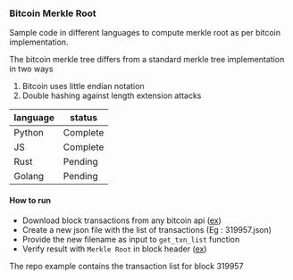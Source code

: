 ### Bitcoin Merkle Root

Sample code in different languages to compute merkle root as per bitcoin implementation.

The bitcoin merkle tree differs from a standard merkle tree implementation in two ways
1. Bitcoin uses little endian notation
2. Double hashing against length extension attacks


| language   | status      |
|------------|-------------|
| Python     | Complete    |
| JS         | Complete    |
| Rust       | Pending     |
| Golang     | Pending     |



#### How to run
- Download block transactions from any bitcoin api ([ex](https://api.blockcypher.com/v1/btc/main/blocks/000000000000000018a9a6c39806292529a401918ec55e078306b35884814b7c?txstart=0&limit=400))
- Create a new json file with the list of transactions (Eg : 319957.json)
- Provide the new filename as input to `get_txn_list` function
- Verify result with `Merkle Root` in block header ([ex](https://www.blockchain.com/btc/block/000000000000000018a9a6c39806292529a401918ec55e078306b35884814b7c))

The repo example contains the transaction list for block 319957